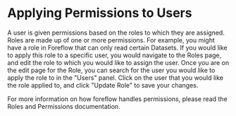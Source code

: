 # Applying Permissions to Users

A user is given permissions based on the roles to which they are assigned. Roles are made up of one or more permissions. For example, you might have a role in Foreflow that can only read certain Datasets. If you would like to apply this role to a specific user, you would navigate to the Roles page, and edit the role to which you would like to assign the user. Once you are on the edit page for the Role, you can search for the user you would like to apply the role to in the "Users" panel. Click on the user that you would like the role applied to, and click "Update Role" to save your changes.

For more information on how foreflow handles permissions, please read the Roles and Permissions documentation.
